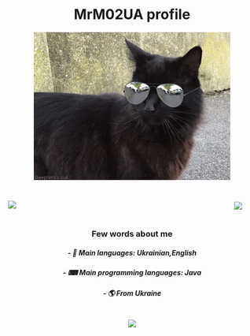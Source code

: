 <h1 align="center">MrM02UA profile</h1>
<p align="center">
<img width="400" src="cat.gif" alt="cat"/>
</p>

<h1 align="center"> </h1>

<a href="https://github.com/MrM02UA">
  <img align="left" width="460" src="https://github-readme-stats.vercel.app/api?username=MrM02UA&show_icons=true&theme=apprentice" />
</a>

<a href="https://github.com/MrM02UA">
  <img align="center" width="330" src="https://github-readme-stats.vercel.app/api/top-langs/?username=MrM02UA&theme=apprentice" />
</a>

<h1 align="center"> </h1>

<h3 align="center"> Few words about me </h3>
<h5 align="center"> - 💬 Main languages: Ukrainian,English </h5>
<h5 align="center"> - ⌨ Main programming languages: Java </h5>
<h5 align="center"> - 🌎 From Ukraine </h5>

<h1 align="center"> </h1>

<p align="center">
 <a href="https://controlc.com/25b8fde1"><img src="https://img.shields.io/badge/-Discord-lightgrey?style=flat&logo=Discord&logoColor=white" /></a>
 <br>
</p>
